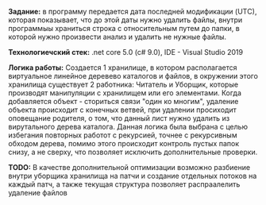 **Задание:** в программу передается дата последней модификации (UTС), которая показывает, что до этой даты нужно удалить файлы, 
внутри программыы храниться строка с относительным путем до папки, в которой нужно произвести анализ и удалить не нужные файлы.

**Технологиечский стек:** .net core 5.0 (c# 9.0), IDE - Visual Studio 2019

**Логика работы:** Создается 1 хранилище, в котором располагается виртуальное линейное деревево каталогов и файлов, 
в окружении этого хранилища существует 2 работника: Читатель и Уборщик, которые производят манипуляции с хранилищем или его элементами. 
Когда добавляется объект - сториться связи "один ко многим", удаление объекта происходит с конечных ветвей, при удалении просиходит оповещание родителя, о том, 
что данный лист нужно удалить из вирутального дерева каталога. Данная логика была выбрана с целью избегания повторных работот с рекурсией, 
точнее с рекурсивным обходом дерева, помимо этого происходит контроль пустых папок снизу, а не сверху, что позволяет исключить дополнительные проверки.

**TODO:** В качестве дополнительной оптимизации возможно разбиение внутри уборщика хранилища на патчи и создание отдельных потоков на каждый патч, 
а также текущая структура позволяет распраалелить удаление файлов 
